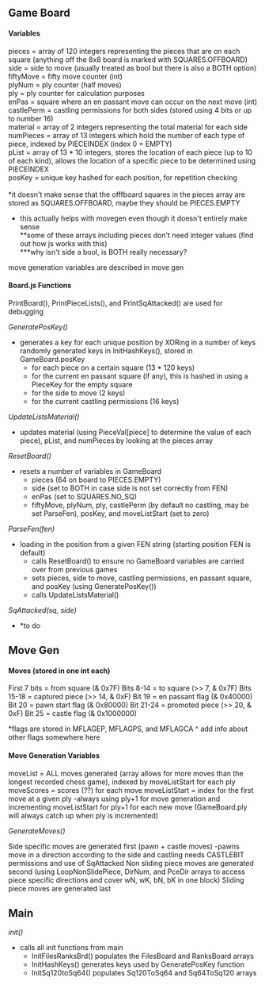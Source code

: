 ## Game Board

#### Variables

pieces = array of 120 integers representing the pieces that are on each square (anything off the 8x8 board is marked with SQUARES.OFFBOARD) \
side = side to move (usually treated as bool but there is also a BOTH option) \
fiftyMove = fifty move counter (int) \
plyNum = ply counter (half moves) \
ply = ply counter for calculation purposes \
enPas = square where an en passant move can occur on the next move (int) \
castlePerm = castling permissions for both sides (stored using 4 bits or up to number 16) \
material = array of 2 integers representing the total material for each side \
numPieces = array of 13 integers which hold the number of each type of piece, indexed by PIECEINDEX (index 0 = EMPTY) \
pList = array of 13 * 10 integers, stores the location of each piece (up to 10 of each kind), allows the location of a specific piece to be determined using PIECEINDEX \
posKey = unique key hashed for each position, for repetition checking \
\
*it doesn't make sense that the offfboard squares in the pieces array are stored as SQUARES.OFFBOARD, maybe they should be PIECES.EMPTY
- this actually helps with movegen even though it doesn't entirely make sense \
**some of these arrays including pieces don't need integer values (find out how js works with this) \
***why isn't side a bool, is BOTH really necessary?

move generation variables are described in move gen


#### Board.js Functions

PrintBoard(), PrintPieceLists(), and PrintSqAttacked() are used for debugging

_GeneratePosKey()_
- generates a key for each unique position by XORing in a number of keys randomly generated keys in InitHashKeys(), stored in GameBoard.posKey
    - for each piece on a certain square (13 * 120 keys)
    - for the current en passant square (if any), this is hashed in using a PieceKey for the empty square
    - for the side to move (2 keys)
    - for the current castling permissions (16 keys)
    
_UpdateListsMaterial()_
- updates material (using PieceVal[piece] to determine the value of each piece), pList, and numPieces by looking at the pieces array

_ResetBoard()_
- resets a number of variables in GameBoard
    - pieces (64 on board to PIECES.EMPTY)
    - side (set to BOTH in case side is not set correctly from FEN)
    - enPas (set to SQUARES.NO_SQ)
    - fiftyMove, plyNum, ply, castlePerm (by default no castling, may be set ParseFen), posKey, and moveListStart (set to zero)

_ParseFen(fen)_
- loading in the position from a given FEN string (starting position FEN is default)
    - calls ResetBoard() to ensure no GameBoard variables are carried over from previous games
    - sets pieces, side to move, castling permissions, en passant square, and posKey (using GeneratePosKey())
    - calls UpdateListsMaterial()
    
_SqAttacked(sq, side)_
- *to do 
    

## Move Gen

#### Moves (stored in one int each)

First 7 bits = from square (& 0x7F)
Bits 8-14 = to square (>> 7, & 0x7F)
Bits 15-18 = captured piece (>> 14, & 0xF)
Bit 19 = en passant flag (& 0x40000)
Bit 20 = pawn start flag (& 0x80000)
Bit 21-24 = promoted piece (>> 20, & 0xF)
Bit 25 = castle flag (& 0x1000000)

*flags are stored in MFLAGEP, MFLAGPS, and MFLAGCA
^ add info about other flags somewhere here


#### Move Generation Variables

moveList = ALL moves generated (array allows for more moves than the longest recorded chess game), indexed by moveListStart for each ply
moveScores = scores (??) for each move
moveListStart = index for the first move at a given ply
-always using ply+1 for move generation and incrementing moveListStart for ply+1 for each new move (GameBoard.ply will always catch up when ply is incremented)


_GenerateMoves()_

Side specific moves are generated first (pawn + castle moves)
-pawns move in a direction according to the side and castling needs CASTLEBIT permissions and use of SqAttacked
Non sliding piece moves are generated second (using LoopNonSlidePiece, DirNum, and PceDir arrays to access piece specific directions and cover wN, wK, bN, bK in one block)
Sliding piece moves are generated last


## Main

_init()_
- calls all init functions from main
    - InitFilesRanksBrd() populates the FilesBoard and RanksBoard arrays
    - InitHashKeys() generates keys used by GeneratePosKey function
    - InitSq120toSq64() populates Sq120ToSq64 and Sq64ToSq120 arrays
